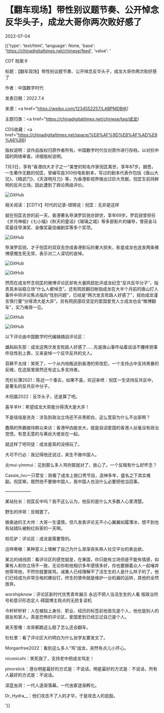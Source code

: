# 【翻车现场】带性别议题节奏、公开悼念反华头子，成龙大哥你两次败好感了

2022-07-04

[{'type': 'text/html', 'language': None, 'base': 'https://chinadigitaltimes.net/chinese/feed', 'value': '

CDT 档案卡

标题：【翻车现场】带性别议题节奏、公开悼念反华头子，成龙大哥你两次败好感了

作者：中国数字时代

发表日期：2022.7.4

来源：<a href="https://weibo.com/1234552257/LABPMDBtK)

主题归类：<a href="https://chinadigitaltimes.net/chinese/tag/成龙)

CDS收藏：<a href="https://chinadigitaltimes.net/space/%E8%AF%9D%E8%AF%AD%E9%A6%86)

版权说明：该作品版权归原作者所有。中国数字时代仅对原作进行存档，以对抗中国的网络审查。详细版权说明。





7月3日，享有“香港四大才子之一”美誉的知名作家倪匡离世，享年87岁。据悉，一生著作无数的倪匡，曾编写逾300份电影剧本，写过的剧本代表作包括《唐山大兄》、《精武门》、《天涯明月刀》等，为香港影视界做出过巨大贡献。倪匡生前持鲜明的反共立场，因此遭到了舆论两级评价。

![GitHub](https://chinadigitaltimes.net/chinese/files/2022/07/image-1656934754220.png)

相关阅读：【CDTV】时代的记录-铿锵说｜倪匡：无非是这样

就在倪匡去世的前一天，香港著名导演罗启锐亦辞世，享年69岁。罗启锐曾担任《岁月神偷》《七小福》《秋天的童话》《玻璃之城》等多部影片的编导，曾获金马奖最佳导演奖、金像奖最佳编剧奖等多个奖项。

![GitHub](https://chinadigitaltimes.net/chinese/files/2022/07/image-1656947500809.png)

导演罗启锐、才子倪匡的双双去世成香港影坛的重大损失，影星成龙也连发两条微博感慨生死无常，表示对二人深切的哀悼。

![GitHub](https://chinadigitaltimes.net/chinese/files/2022/07/image-1656944166538.png)

![GitHub](https://chinadigitaltimes.net/chinese/files/2022/07/image-1656944926744.png)

然而在成龙怀念倪匡的微博评论区却有大量网民批评成龙纪念“反共反华分子”，指责其未站稳立场“什么人都悼念”。还有网民翻旧帐指成龙在大半个月前的唐山打人事件中将评论焦点指向“性别问题”，已经是“两次发言败路人好感了”，规劝成龙谨言慎行要“分得清大是大非”。另有网民感叹坚定的爱国爱党人士成龙也会“微博翻车”，实乃难得一见。

![GitHub](https://chinadigitaltimes.net/chinese/files/2022/07/image-1656945809961.png)

![GitHub](https://chinadigitaltimes.net/chinese/files/2022/07/image-1656946046159.png)

以下评论由中国数字时代编辑摘自评论区：



雄赳赳东部：成龙这两次发言败路人好感了……先是唐山事件站着说话不腰疼把事件往性别上靠，又来哀悼一个反华反共的文人。

苔藓不太绿：笑死了，一个从内地叛逃到香港的劳改犯，一个支持占中支持黑暴的反贼，在这层里居然还有这么多支持者。

凭栏衫薄2021：陈述一个事实，如果不喜，欢迎来喷：倪匡一生坚持反共反中，是著名的反共反中分子。

木阳晨2022：反华头子，还是算了吧。

喜羊羊H：希望成龙大哥能分得清大是大非！

不是瑶瑶是尧尧：涉及到政治立场还不非黑即白，这么宽容为什么不出家啊？

蠢萌的熊霸接待群众来访：香港曱甴能坐大，就是自诩爱国的香港人丝毫没有政治觉悟，有意无意的与黄丝大佬坐在一起。

就这样了吧司徒：成龙是真的没得玩了。

大可不行必：我记得他还说过，来生不做中国人。

炎mui-yimmui：见到那么多人骂你那就对了，放心了。一个反贼有什么好怀念？

Cassie_lvu一只萱宝：刚看了成龙上脱口秀节目，造神多年，盛名之下其实难副。倪匡嘛，既然他不要做中国人，我中国人也没什么必要把他当回事。

——————

某站社长：倪匡反中吗？我不这么认为，他反的是什么大多数人心里清楚。

野生的帅哥：反贼罢了。

做奥迪的王大帅：大哥一生谨慎，但凡发表评论无不小心翼翼如履薄冰，想不到也有站错队被粉红拆家的一天啊。

校花驴：评论区：成龙是需要管的。

迅咩嘶嗷：某种意义上理解了自己为什么渐渐丧失熟人社交平台的表达欲。

某北的绒线团：看评论区的感觉就是，在重国，你只能有立场但是不能有情感，如果有人和你立场不一致，无论你和他相识多年感情多好，你也要跟着众人一起唾弃他辱骂他，不然你就要挨骂。减重人已经理解不了活生生的人是什么样子的了，他们已经成为非常合格的螺丝钉，终生的使命就是维护一台机器的运转，其他的全然放弃。

worshipknow：评论区新时代优秀青年展示 永远不把人当活生生的人看 按政治符号和意识形态定人 碍国博主观点的无损复读机

今轩轩轩轩：人在被贴上身份、职业、经历的标签前他首先是个人，他也是别人的朋友和家人。真是恐怖的评论区，爱国爱到已经忘记自己是个人。

昊天惹噜：龙哥都跪这么稳了怎么还会翻车。

杜杜里：看了评论区大约明白为什么张学友要发文了。

Morganfree2022：看到这么多人“骂”成龙，突然有点儿小开心。

niconicohi：笑死我了，支持老中把成龙骂走！

pinorstick：港台明星最好的方式是：不说话，明星最好的方式是：不说话，所有人最好的方式是：不说话。

深蓝虫洞：一代人逐渐落幕。一代虫冢逐渐孵化。

Dr_Hydra__：他们攻击不了人的才华，于是攻击人的屁股。

'}]